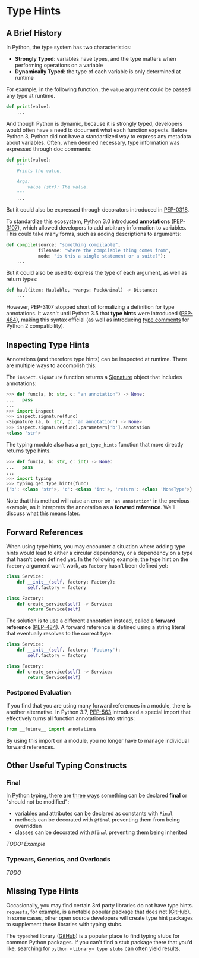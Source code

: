 # Type Hints

## A Brief History

In Python, the type system has two characteristics:

- **Strongly Typed**: variables have types, and the type matters when performing operations on a variable
- **Dynamically Typed**: the type of each variable is only determined at runtime

For example, in the following function, the `value` argument could be passed any type at runtime.

```py
def print(value):
    ...
```

And though Python is dynamic, because it is strongly typed, developers would often have a need to document what each function expects.  Before Python 3, Python did not have a standardized way to express any metadata about variables.  Often, when deemed necessary, type information was expressed through doc comments:

```py
def print(value):
    """
    Prints the value.

    Args:
        value (str): The value.
    """
    ...
```

But it could also be expressed through decorators introduced in [PEP-0318](https://peps.python.org/pep-0318/).

To standardize this ecosystem, Python 3.0 introduced **annotations** ([PEP-3107](https://peps.python.org/pep-3107/)), which allowed developers to add arbitrary information to variables.  This could take many forms, such as adding descriptions to arguments:

```py
def compile(source: "something compilable",
            filename: "where the compilable thing comes from",
            mode: "is this a single statement or a suite?"):
    ...
```

But it could also be used to express the type of each argument, as well as return types:

```py
def haul(item: Haulable, *vargs: PackAnimal) -> Distance:
    ...
```

However, PEP-3107 stopped short of formalizing a definition for type annotations.  It wasn't until Python 3.5 that **type hints** were introduced ([PEP-484](https://peps.python.org/pep-0484/)), making this syntax official (as well as introducing [type comments](https://peps.python.org/pep-0484/#suggested-syntax-for-python-2-7-and-straddling-code) for Python 2 compatibility).

## Inspecting Type Hints
Annotations (and therefore type hints) can be inspected at runtime.  There are multiple ways to accomplish this:

The `inspect.signature` function returns a [Signature](https://docs.python.org/3/library/inspect.html#inspect.Signature) object that includes annotations:

```py
>>> def func(a, b: str, c: "an annotation") -> None:
...   pass
... 
>>> import inspect
>>> inspect.signature(func)
<Signature (a, b: str, c: 'an annotation') -> None>
>>> inspect.signature(func).parameters['b'].annotation
<class 'str'>
```

The typing module also has a `get_type_hints` function that more directly returns type hints.

```py
>>> def func(a, b: str, c: int) -> None:
...   pass
... 
>>> import typing
>>> typing.get_type_hints(func) 
{'b': <class 'str'>, 'c': <class 'int'>, 'return': <class 'NoneType'>}
```

Note that this method will raise an error on `'an annotation'` in the previous example, as it interprets the annotation as a **forward reference**.  We'll discuss what this means later.

## Forward References

When using type hints, you may encounter a situation where adding type hints would lead to either a circular dependency, or a dependency on a type that hasn't been defined yet.  In the following example, the type hint on the `factory` argument won't work, as `Factory` hasn't been defined yet:

```py
class Service:
    def __init__(self, factory: Factory):
        self.factory = factory

class Factory:
    def create_service(self) -> Service:
        return Service(self)
```

The solution is to use a different annotation instead, called a **forward reference** ([PEP-484](https://peps.python.org/pep-0484/#forward-references)).  A forward reference is defined using a string literal that eventually resolves to the correct type:

```py
class Service:
    def __init__(self, factory: 'Factory'):
        self.factory = factory

class Factory:
    def create_service(self) -> Service:
        return Service(self)
```

### Postponed Evaluation

If you find that you are using many forward references in a module, there is another alternative.  In Python 3.7, [PEP-563](https://peps.python.org/pep-0563/) introduced a special import that effectively turns all function annotations into strings:

```py
from __future__ import annotations
```

By using this import on a module, you no longer have to manage individual forward references.

## Other Useful Typing Constructs

### Final

In Python typing, there are [three ways](https://mypy.readthedocs.io/en/latest/final_attrs.html) something can be declared **final** or "should not be modified":

- variables and attributes can be declared as constants with `Final`
- methods can be decorated with `@final` preventing them from being overridden
- classes can be decorated with `@final` preventing them being inherited

_TODO: Example_


### Typevars, Generics, and Overloads

_TODO_

## Missing Type Hints
Occasionally, you may find certain 3rd party libraries do not have type hints.  `requests`, for example, is a notable popular package that does not ([GitHub](https://github.com/psf/requests/issues/3855)).  In some cases, other open source developers will create type hint packages to supplement these libraries with typing stubs.

The `typeshed` library ([GitHub](https://github.com/python/typeshed)) is a popular place to find typing stubs for common Python packages.  If you can't find a stub package there that you'd like, searching for `python <library> type stubs` can often yield results.
